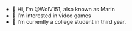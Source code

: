 - 👋 Hi, I’m @WolV151, also known as Marin
- 👀 I’m interested in video games
- 🌱 I’m currently a college student in third year.
